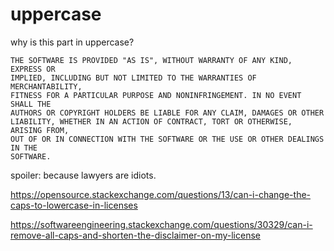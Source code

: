 # uppercase

why is this part in uppercase?

```
THE SOFTWARE IS PROVIDED "AS IS", WITHOUT WARRANTY OF ANY KIND, EXPRESS OR
IMPLIED, INCLUDING BUT NOT LIMITED TO THE WARRANTIES OF MERCHANTABILITY,
FITNESS FOR A PARTICULAR PURPOSE AND NONINFRINGEMENT. IN NO EVENT SHALL THE
AUTHORS OR COPYRIGHT HOLDERS BE LIABLE FOR ANY CLAIM, DAMAGES OR OTHER
LIABILITY, WHETHER IN AN ACTION OF CONTRACT, TORT OR OTHERWISE, ARISING FROM,
OUT OF OR IN CONNECTION WITH THE SOFTWARE OR THE USE OR OTHER DEALINGS IN THE
SOFTWARE.
```

spoiler: because lawyers are idiots.

https://opensource.stackexchange.com/questions/13/can-i-change-the-caps-to-lowercase-in-licenses

https://softwareengineering.stackexchange.com/questions/30329/can-i-remove-all-caps-and-shorten-the-disclaimer-on-my-license
